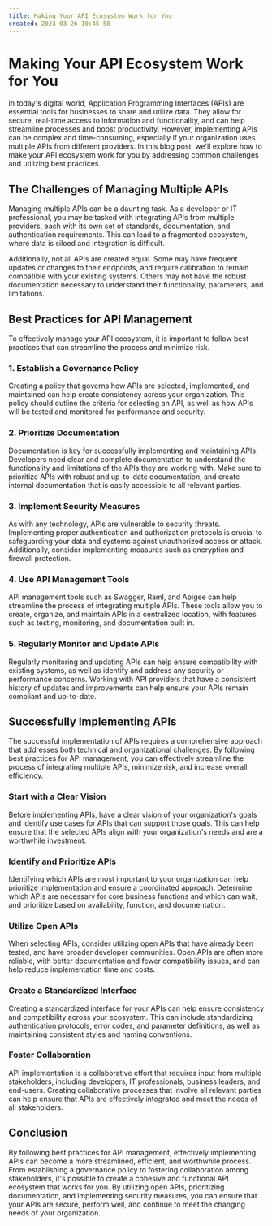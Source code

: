 ```yaml
---
title: Making Your API Ecosystem Work for You 
created: 2023-03-26-10:45:58
---
```


# Making Your API Ecosystem Work for You

In today's digital world, Application Programming Interfaces (APIs) are essential tools for businesses to share and utilize data. They allow for secure, real-time access to information and functionality, and can help streamline processes and boost productivity. However, implementing APIs can be complex and time-consuming, especially if your organization uses multiple APIs from different providers. In this blog post, we'll explore how to make your API ecosystem work for you by addressing common challenges and utilizing best practices.

## The Challenges of Managing Multiple APIs

Managing multiple APIs can be a daunting task. As a developer or IT professional, you may be tasked with integrating APIs from multiple providers, each with its own set of standards, documentation, and authentication requirements. This can lead to a fragmented ecosystem, where data is siloed and integration is difficult.

Additionally, not all APIs are created equal. Some may have frequent updates or changes to their endpoints, and require calibration to remain compatible with your existing systems. Others may not have the robust documentation necessary to understand their functionality, parameters, and limitations.

## Best Practices for API Management

To effectively manage your API ecosystem, it is important to follow best practices that can streamline the process and minimize risk.

### 1. Establish a Governance Policy

Creating a policy that governs how APIs are selected, implemented, and maintained can help create consistency across your organization. This policy should outline the criteria for selecting an API, as well as how APIs will be tested and monitored for performance and security.

### 2. Prioritize Documentation

Documentation is key for successfully implementing and maintaining APIs. Developers need clear and complete documentation to understand the functionality and limitations of the APIs they are working with. Make sure to prioritize APIs with robust and up-to-date documentation, and create internal documentation that is easily accessible to all relevant parties.

### 3. Implement Security Measures

As with any technology, APIs are vulnerable to security threats. Implementing proper authentication and authorization protocols is crucial to safeguarding your data and systems against unauthorized access or attack. Additionally, consider implementing measures such as encryption and firewall protection.

### 4. Use API Management Tools

API management tools such as Swagger, Raml, and Apigee can help streamline the process of integrating multiple APIs. These tools allow you to create, organize, and maintain APIs in a centralized location, with features such as testing, monitoring, and documentation built in.

### 5. Regularly Monitor and Update APIs

Regularly monitoring and updating APIs can help ensure compatibility with existing systems, as well as identify and address any security or performance concerns. Working with API providers that have a consistent history of updates and improvements can help ensure your APIs remain compliant and up-to-date.

## Successfully Implementing APIs

The successful implementation of APIs requires a comprehensive approach that addresses both technical and organizational challenges. By following best practices for API management, you can effectively streamline the process of integrating multiple APIs, minimize risk, and increase overall efficiency.

### Start with a Clear Vision

Before implementing APIs, have a clear vision of your organization's goals and identify use cases for APIs that can support those goals. This can help ensure that the selected APIs align with your organization's needs and are a worthwhile investment.

### Identify and Prioritize APIs

Identifying which APIs are most important to your organization can help prioritize implementation and ensure a coordinated approach. Determine which APIs are necessary for core business functions and which can wait, and prioritize based on availability, function, and documentation.

### Utilize Open APIs

When selecting APIs, consider utilizing open APIs that have already been tested, and have broader developer communities. Open APIs are often more reliable, with better documentation and fewer compatibility issues, and can help reduce implementation time and costs.

### Create a Standardized Interface

Creating a standardized interface for your APIs can help ensure consistency and compatibility across your ecosystem. This can include standardizing authentication protocols, error codes, and parameter definitions, as well as maintaining consistent styles and naming conventions.

### Foster Collaboration

API implementation is a collaborative effort that requires input from multiple stakeholders, including developers, IT professionals, business leaders, and end-users. Creating collaborative processes that involve all relevant parties can help ensure that APIs are effectively integrated and meet the needs of all stakeholders.

## Conclusion

By following best practices for API management, effectively implementing APIs can become a more streamlined, efficient, and worthwhile process. From establishing a governance policy to fostering collaboration among stakeholders, it's possible to create a cohesive and functional API ecosystem that works for you. By utilizing open APIs, prioritizing documentation, and implementing security measures, you can ensure that your APIs are secure, perform well, and continue to meet the changing needs of your organization.
